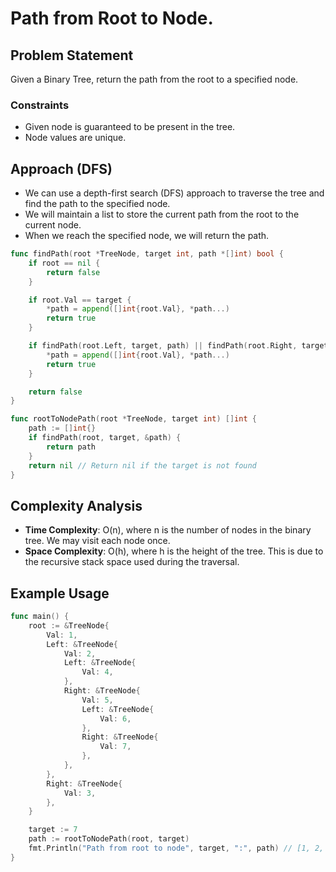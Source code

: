 # Path from Root to Node.
## Problem Statement
Given a Binary Tree, return the path from the root to a specified node.

### Constraints
- Given node is guaranteed to be present in the tree.
- Node values are unique.

## Approach (DFS)
- We can use a depth-first search (DFS) approach to traverse the tree and find the path to the specified node.
- We will maintain a list to store the current path from the root to the current node.
- When we reach the specified node, we will return the path.
```go
func findPath(root *TreeNode, target int, path *[]int) bool {
	if root == nil {
		return false
	}

	if root.Val == target {
		*path = append([]int{root.Val}, *path...) 
		return true
	}

	if findPath(root.Left, target, path) || findPath(root.Right, target, path) {
		*path = append([]int{root.Val}, *path...)
		return true
	}

	return false
}

func rootToNodePath(root *TreeNode, target int) []int {
	path := []int{}
	if findPath(root, target, &path) {
		return path
	}
	return nil // Return nil if the target is not found 
}
```

## Complexity Analysis
- **Time Complexity**: O(n), where n is the number of nodes in the binary tree. We may visit each node once.
- **Space Complexity**: O(h), where h is the height of the tree. This is due to the recursive stack space used during the traversal.

## Example Usage
```go
func main() {
    root := &TreeNode{
		Val: 1,
		Left: &TreeNode{
			Val: 2,
			Left: &TreeNode{
				Val: 4,
			},
			Right: &TreeNode{
				Val: 5,
				Left: &TreeNode{
					Val: 6,
				},
				Right: &TreeNode{
					Val: 7,	
				},
			},
		},
		Right: &TreeNode{
			Val: 3,
		},
	}

	target := 7
	path := rootToNodePath(root, target)
	fmt.Println("Path from root to node", target, ":", path) // [1, 2, 5, 7]
}
```